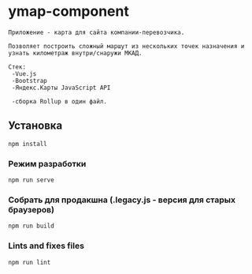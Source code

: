 # ymap-component

```
Приложение - карта для сайта компании-перевозчика.

Позволяет построить сложный маршут из нескольких точек назначения и узнать километраж внутри/снаружи МКАД.

Стек:
 -Vue.js
 -Bootstrap
 -Яндекс.Карты JavaScript API

 -сборка Rollup в один файл.
```

## Установка

```
npm install
```

### Режим разработки

```
npm run serve
```

### Собрать для продакшна (.legacy.js - версия для старых браузеров)

```
npm run build
```

### Lints and fixes files

```
npm run lint
```
